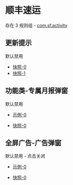 # 顺丰速运

存在 3 规则组 - [com.sf.activity](/src/apps/com.sf.activity.ts)

## 更新提示

默认禁用

- [快照-0](https://i.gkd.li/i/12642445)
- [快照-1](https://i.gkd.li/i/13291144)

## 功能类-专属月报弹窗

默认禁用

- [示例-0](https://m.gkd.li/57941037/83023ed5-f143-4355-9fff-e078011dfa4a)

- [快照-0](https://i.gkd.li/i/12642441)

## 全屏广告-广告弹窗

默认禁用 - 点击关闭

- [示例-0](https://m.gkd.li/57941037/6baf1ea4-9424-4360-b28b-7907b0d7aa4a)

- [快照-0](https://i.gkd.li/i/14502128)
